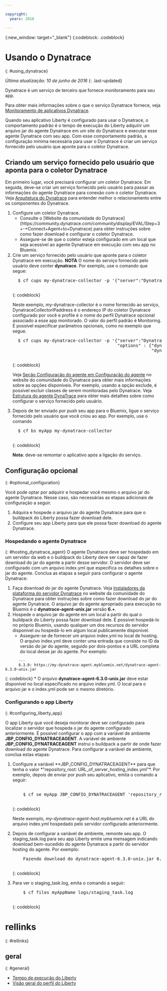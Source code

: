 ```yaml
---

copyright:
  years: 2016

---
```


{:new_window: target="_blank"}
{:codeblock: .codeblock}

# Usando o Dynatrace
{: #using_dynatrace}

*Última atualização: 10 de junho de 2016*
{: .last-updated}

Dynatrace é um serviço de terceiro que fornece monitoramento para seu app.

Para obter mais informações sobre o que o serviço Dynatrace fornece, veja [Monitoramento de aplicativos Dynatrace](http://www.dynatrace.com/en/products/application-monitoring.html).

Quando seu aplicativo Liberty é configurado para usar o Dynatrace, o comportamento
padrão é o tempo de execução do Liberty adquirir um arquivo jar do agente Dynatrace em
um site do Dynatrace e executar esse agente Dynatrace com seu app. Com esse
comportamento padrão, a configuração mínima necessária para usar o Dynatrace é criar um
serviço fornecido pelo usuário que aponte para o coletor Dynatrace.

## Criando um serviço fornecido pelo usuário que aponta para o coletor Dynatrace

Em primeiro lugar, você precisará configurar um coletor Dynatrace. Em seguida,
deve-se criar um serviço fornecido pelo usuário para passar as informações do agente
Dynatrace para conexão com o coletor Dynatrace. Veja [Arquitetura do Dynatrace](https://community.dynatrace.com/community/display/DOCDT63/Architecture) para entender melhor o relacionamento entre os componentes do Dynatrace.

<ol>
<li>Configure um coletor Dynatrace.
  <ul>
  <li>Consulte o [Website da comunidade do Dynatrace](https://community.dynatrace.com/community/display/EVAL/Step+3+-+Connect+Agent+to+Dynatrace) para obter instruções sobre como fazer download e configurar o coletor Dynatrace.
  </li>
  <li>Assegure-se de que o coletor esteja configurado em um local que seja acessível ao agente Dynatrace em execução com seu app no Bluemix.
  </li>
  </ul>
</li>
<li>Crie um serviço fornecido pelo usuário que aponte para o coletor Dynatrace em execução. <b>NOTA</b> O nome do serviço fornecido pelo usuário deve conter <b>dynatrace</b>.  Por exemplo, use o comando que segue:

  <pre>
  $ cf cups my-dynatrace-collector -p '{"server":"DynatraceCollectorIPaddress","profile":"Monitoring"}'
  </pre>
  {: codeblock}

Neste exemplo, my-dynatrace-collector é o nome fornecido ao serviço, DynatraceCollectorIPaddress é o endereço IP do coletor Dynatrace configurado por você e profile é o nome do perfil Dynatrace opcional associado a esse app monitorado. O valor do perfil padrão é Monitoring. É possível especificar parâmetros opcionais, como no exemplo que segue.

  <pre>
  $ cf cups my-dynatrace-collector -p '{"server":"DynatraceCollectorIPaddress","profile":"Monitoring",
                                        "options" : {"dynatrace-parameter-1": "value",
                                                     "dynatrace-parameter-2": "value"}}'
  </pre>
  {: codeblock}

Veja [Seção Configuração do agente em Configuração do agente](https://community.dynatrace.com/community/display/DOCDT62/Agent+Configuration) no website do comunidade do Dynatrace para obter mais informações sobre as opções disponíveis. Por exemplo, usando a opção exclude, é possível excluir classes de serem monitoradas pelo Dynatrace. Veja [Estrutura do agente DynaTrace](https://github.com/cloudfoundry/ibm-websphere-liberty-buildpack/blob/master/docs/framework-dynatrace-agent.md) para obter mais detalhes sobre como configurar o serviço fornecido pelo usuário.
</li>
<li>Depois de ter enviado por push seu app para o Bluemix, ligue o serviço fornecido pelo usuário que você criou ao app. Por exemplo, use o comando

  <pre>
  $ cf bs myApp my-dynatrace-collector
  </pre>  
  {: codeblock}

**Nota**: deve-se remontar o aplicativo após a ligação do serviço.
</li>
</ol>

## Configuração opcional
{: #optional_configuration}

Você pode optar por adquirir e hospedar você mesmo o arquivo jar do agente
Dynatrace. Nesse caso, são necessárias as etapas adicionais de configuração a seguir.
1. Adquira e hospede o arquivo jar do agente Dynatrace para que o buildpack do Liberty possa fazer download dele.
2. Configure seu app Liberty para que ele possa fazer download do agente Dynatrace.

### Hospedando o agente Dynatrace
{: #hosting_dynatrace_agent}
O agente Dynatrace deve ser hospedado em um servidor da web e o buildpack do Liberty deve ser capaz de fazer download do jar do agente a partir desse servidor. O servidor deve ser configurado com um arquivo index.yml que especifica os detalhes sobre o jar do agente. Conclua as etapas a seguir para configurar o agente Dynatrace:
  1. Faça download do jar do agente Dynatrace. Veja [Instaladores da plataforma do servidor Dynatrace](https://community.dynatrace.com/community/display/EVAL/Step+1+-+Download+and+install+Dynatrace) no website da comunidade do Dynatrace para obter instruções sobre como fazer download do jar do agente Dynatrace. O
arquivo jar do agente apropriado para execução no Bluemix é o
**dynatrace-agent-unix.jar** versão **6.+**.
  2. Hospede o arquivo jar do agente em um local a partir do qual o buildpack do Liberty possa fazer download dele. É possível hospedá-lo no próprio Bluemix, usando qualquer um dos recursos do servidor disponível ou hospedá-lo em algum local publicamente disponível.
     * Assegure-se de fornecer um arquivo index.yml no local de hosting. O arquivo index.yml deve conter uma entrada que consiste no ID da versão do jar do agente, seguido por dois-pontos e a URL completa do local desse jar do agente. Por exemplo:
```
      ---
      6.3.0: https://my-dynatrace-agent.mybluemix.net/dynatrace-agent-6.3.0-unix.jar
```  
{: codeblock}
     * O arquivo **dynatrace-agent-6.3.0-unix.jar** deve estar disponível no local especificado no arquivo index.yml. O local para o arquivo jar e o index.yml pode ser o mesmo diretório.

### Configurando o app Liberty
{: #configuring_liberty_app}

O app Liberty que você deseja monitorar deve ser configurado para localizar o servidor que hospeda o jar do agente configurado anteriormente. É possível configurar o app com a variável de ambiente **JBP_CONFIG_DYNATRACEAGENT**. A variável de ambiente **JBP_CONFIG_DYNATRACEAGENT** instrui o buildpack a partir de onde fazer download do agente Dynatrace. Para configurar a variável de ambiente, conclua estas etapas:
<ol>
   <li> Configure a variável **JBP_CONFIG_DYNATRACEAGENT** para que tenha o valor
   *"repository_root: URL_of_server_hosting_index.yml"*. Por exemplo, depois de enviar por push seu aplicativo, emita o comando a seguir:
  
  <pre>   
    $ cf se myApp JBP_CONFIG_DYNATRACEAGENT 'repository_root: https://my-dynatrace-agent-host.mybluemix.net'
  </pre>
  {: codeblock}

  Neste exemplo, *my-dynatrace-agent-host.mybluemix.net* é a URL do arquivo index.yml hospedado pelo servidor configurado anteriormente.
  </li>
  <li> Depois de configurar a variável de ambiente, remonte seu app. O staging_task.log para seu app Liberty emite uma mensagem indicando download bem-sucedido do agente Dynatrace a partir do servidor hosting do agente. Por exemplo:

  <pre>
    Fazendo download do dynatrace-agent-6.3.0-unix.jar 6.3.0 a partir de https://my-dynatrace-agent-host.mybluemix.net/dynatrace-agent-6.3.0-unix.jar (17.8s)
  </pre>
  {: codeblock}

</li>
<li>Para ver o staging_task.log, emita o comando a seguir:

  <pre>
    $ cf files myAppName logs/staging_task.log
  </pre>  
  {: codeblock}

</li>
</ol>

# rellinks
{: #rellinks}
## geral
{: #general}
* [Tempo de execução do Liberty](index.html)
* [Visão geral do perfil do Liberty](http://www-01.ibm.com/support/knowledgecenter/SSAW57_8.5.5/com.ibm.websphere.wlp.nd.doc/ae/cwlp_about.html)
